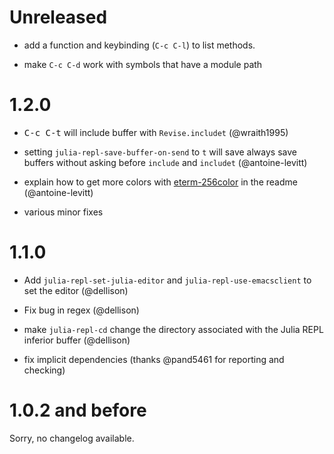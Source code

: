 # Unreleased

- add a function and keybinding (`C-c C-l`) to list methods.

- make `C-c C-d` work with symbols that have a module path

# 1.2.0

- <kbd>C-c C-t</kbd> will include buffer with `Revise.includet` (@wraith1995)

- setting `julia-repl-save-buffer-on-send` to `t` will save always save buffers without asking before `include` and `includet` (@antoine-levitt)

- explain how to get more colors with [eterm-256color](https://github.com/dieggsy/eterm-256color) in the readme (@antoine-levitt)

- various minor fixes

# 1.1.0

- Add `julia-repl-set-julia-editor` and `julia-repl-use-emacsclient` to set the editor (@dellison)

- Fix bug in regex (@dellison)

- make `julia-repl-cd` change the directory associated with the Julia REPL inferior buffer (@dellison)

- fix implicit dependencies (thanks @pand5461 for reporting and checking)

# 1.0.2 and before

Sorry, no changelog available.
